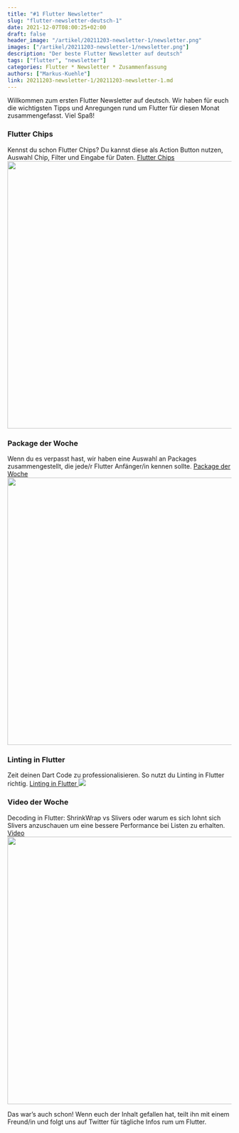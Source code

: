 ```yaml
---
title: "#1 Flutter Newsletter"
slug: "flutter-newsletter-deutsch-1" 
date: 2021-12-07T08:00:25+02:00
draft: false
header_image: "/artikel/20211203-newsletter-1/newsletter.png"
images: ["/artikel/20211203-newsletter-1/newsletter.png"]
description: "Der beste Flutter Newsletter auf deutsch"
tags: ["flutter", "newsletter"]
categories: Flutter * Newsletter * Zusammenfassung
authors: ["Markus-Kuehle"]
link: 20211203-newsletter-1/20211203-newsletter-1.md
---
```

Willkommen zum ersten Flutter Newsletter auf deutsch. Wir haben für euch die wichtigsten Tipps und Anregungen rund um Flutter für diesen Monat zusammengefasst. Viel Spaß!

### Flutter Chips
Kennst du schon Flutter Chips?
Du kannst diese als Action Button nutzen, Auswahl Chip, Filter und Eingabe für Daten.
<a href="https://medium.flutterdevs.com/chip-widgets-in-flutter-7a2d3d34597c" target="_blank" rel="noopener">Flutter Chips <br>
<img src="/artikel/20211203-newsletter-1/chips.png" style="width:600px" class="img-fluid"></a>


### Package der Woche
Wenn du es verpasst hast, wir haben eine Auswahl an Packages zusammengestellt, die jede/r Flutter Anfänger/in kennen sollte.
<a href="https://flutter.de/artikel/top-5-flutter-packages-die-jeder-kennen-sollte.html" target="_blank" rel="noopener">Package der Woche <br>
<img style="width:600px" class="img-fluid" src="/artikel/20211124-flutter-packages/images/header.jpg"></a>


### Linting in Flutter
Zeit deinen Dart Code zu professionalisieren. So nutzt du Linting in Flutter richtig.
<a href="https://rydmike.com/blog_flutter_linting" style="width:600px" target="_blank" rel="noopener">Linting in Flutter <img src="/artikel/20211203-newsletter-1/rydmike.png" class="img-fluid"></a>


### Video der Woche
Decoding in Flutter: ShrinkWrap vs Slivers oder warum es sich lohnt sich Slivers anzuschauen um eine bessere Performance bei Listen zu erhalten.
<a href="https://youtu.be/LUqDNnv_dh0" target="_blank" rel="noopener">Video <br><img style="width:600px" src="/artikel/20211203-newsletter-1/decoding.png" class="img-fluid"></a>



Das war’s auch schon! Wenn euch der Inhalt gefallen hat, teilt ihn mit einem Freund/in und folgt uns auf Twitter für tägliche Infos rum um Flutter.

